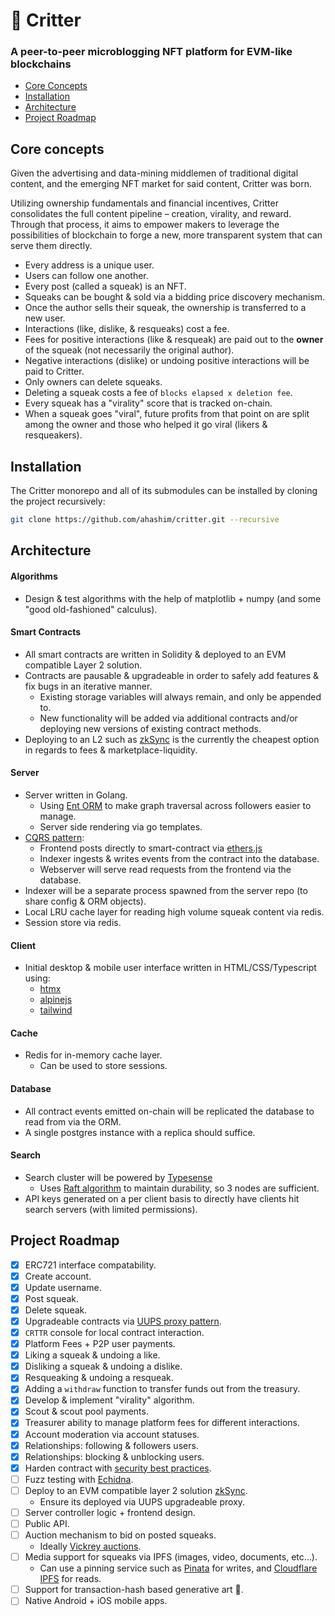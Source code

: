 # 🦔 Critter

### A peer-to-peer microblogging NFT platform for EVM-like blockchains

- [Core Concepts](#core-concepts)
- [Installation](#installation)
- [Architecture](#architecture)
- [Project Roadmap](#project-roadmap)

## Core concepts

Given the advertising and data-mining middlemen of traditional digital content,
and the emerging NFT market for said content, Critter was born.

Utilizing ownership fundamentals and financial incentives, Critter consolidates
the full content pipeline – creation, virality, and reward. Through that
process, it aims to empower makers to leverage the possibilities of blockchain
to forge a new, more transparent system that can serve them directly.

- Every address is a unique user.
- Users can follow one another.
- Every post (called a squeak) is an NFT.
- Squeaks can be bought & sold via a bidding price discovery mechanism.
- Once the author sells their squeak, the ownership is transferred to a new
  user.
- Interactions (like, dislike, & resqueaks) cost a fee.
- Fees for positive interactions (like & resqueak) are paid out to the **owner**
  of the squeak (not necessarily the original author).
- Negative interactions (dislike) or undoing positive interactions will be paid
  to Critter.
- Only owners can delete squeaks.
- Deleting a squeak costs a fee of `blocks elapsed x deletion fee`.
- Every squeak has a "virality" score that is tracked on-chain.
- When a squeak goes "viral", future profits from that point on are split
  among the owner and those who helped it go viral (likers & resqueakers).

## Installation

The Critter monorepo and all of its submodules can be installed by cloning the
project recursively:

```zsh
git clone https://github.com/ahashim/critter.git --recursive
```

## Architecture

#### Algorithms

- Design & test algorithms with the help of matplotlib + numpy (and some "good
  old-fashioned" calculus).

#### Smart Contracts

- All smart contracts are written in Solidity & deployed to an EVM compatible
  Layer 2 solution.
- Contracts are pausable & upgradeable in order to safely add features & fix
  bugs in an iterative manner.
  - Existing storage variables will always remain, and only be appended to.
  - New functionality will be added via additional contracts and/or deploying
    new versions of existing contract methods.
- Deploying to an L2 such as [zkSync](https://portal.zksync.io/) is the
  currently the cheapest option in regards to fees & marketplace-liquidity.

#### Server

- Server written in Golang.
  - Using [Ent ORM](https://entgo.io/) to make graph traversal across followers
    easier to manage.
  - Server side rendering via go templates.
- [CQRS pattern](https://martinfowler.com/bliki/CQRS.html):
  - Frontend posts directly to smart-contract via
    [ethers.js](https://docs.ethers.io/v5/)
  - Indexer ingests & writes events from the contract into the database.
  - Webserver will serve read requests from the frontend via the database.
- Indexer will be a separate process spawned from the server repo (to share
  config & ORM objects).
- Local LRU cache layer for reading high volume squeak content via redis.
- Session store via redis.

#### Client

- Initial desktop & mobile user interface written in HTML/CSS/Typescript using:
  - [htmx](https://htmx.org/)
  - [alpinejs](https://alpinejs.dev/)
  - [tailwind](https://tailwindcss.com/)

#### Cache

- Redis for in-memory cache layer.
  - Can be used to store sessions.

#### Database

- All contract events emitted on-chain will be replicated the database to
  read from via the ORM.
- A single postgres instance with a replica should suffice.

#### Search

- Search cluster will be powered by [Typesense](https://typesense.org)
  - Uses [Raft algorithm](https://raft.github.io/) to maintain durability, so
    3 nodes are sufficient.
- API keys generated on a per client basis to directly have clients hit search
  servers (with limited permissions).

## Project Roadmap

- [x] ERC721 interface compatability.
- [x] Create account.
- [x] Update username.
- [x] Post squeak.
- [x] Delete squeak.
- [x] Upgradeable contracts via [UUPS proxy pattern](https://docs.openzeppelin.com/contracts/4.x/api/proxy#UUPSUpgradeable).
- [x] `CRTTR` console for local contract interaction.
- [x] Platform Fees + P2P user payments.
- [x] Liking a squeak & undoing a like.
- [x] Disliking a squeak & undoing a dislike.
- [x] Resqueaking & undoing a resqueak.
- [x] Adding a `withdraw` function to transfer funds out from the treasury.
- [x] Develop & implement "virality" algorithm.
- [x] Scout & scout pool payments.
- [x] Treasurer ability to manage platform fees for different interactions.
- [x] Account moderation via account statuses.
- [x] Relationships: following & followers users.
- [x] Relationships: blocking & unblocking users.
- [x] Harden contract with [security best practices](https://consensys.net/blog/developers/solidity-best-practices-for-smart-contract-security/).
- [ ] Fuzz testing with [Echidna](https://github.com/crytic/echidna).
- [ ] Deploy to an EVM compatible layer 2 solution [zkSync](https://portal.zksync.io/).
  - Ensure its deployed via UUPS upgradeable proxy.
- [ ] Server controller logic + frontend design.
- [ ] Public API.
- [ ] Auction mechanism to bid on posted squeaks.
  - Ideally [Vickrey auctions](https://github.com/JoWxW/Vickrey-Auction/blob/master/contracts/VickreyAuction.sol).
- [ ] Media support for squeaks via IPFS (images, video, documents,
      etc&hellip;).
  - Can use a pinning service such as [Pinata](https://www.pinata.cloud/) for
    writes, and [Cloudflare IPFS](https://cloudflare-ipfs.com/ipns/ipfs.io/)
    for reads.
- [ ] Support for transaction-hash based generative art 🎨.
- [ ] Native Android + iOS mobile apps.
